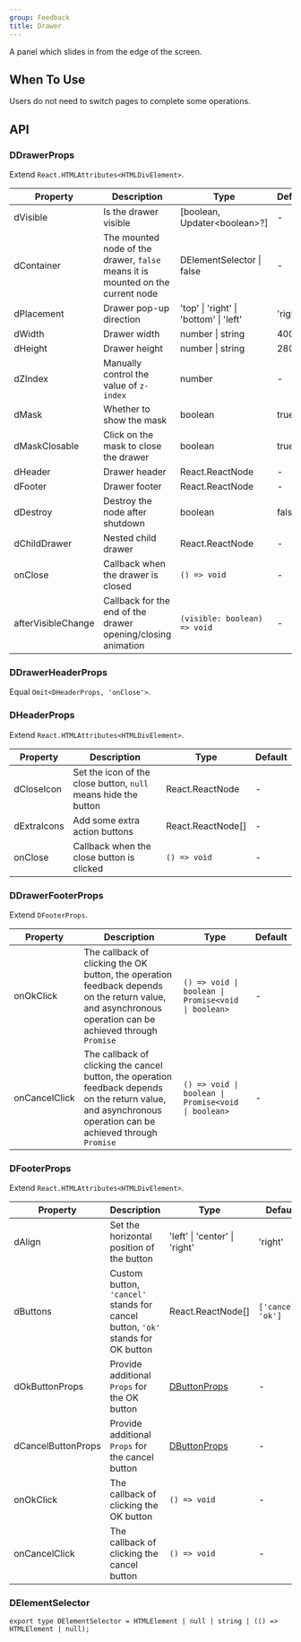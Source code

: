 ```yaml
---
group: Feedback
title: Drawer
---
```


A panel which slides in from the edge of the screen.

## When To Use

Users do not need to switch pages to complete some operations.

## API

### DDrawerProps

Extend `React.HTMLAttributes<HTMLDivElement>`.

<!-- prettier-ignore-start -->
| Property | Description | Type | Default | 
| --- | --- | --- | --- | 
| dVisible | Is the drawer visible | [boolean, Updater\<boolean\>?] | - |
| dContainer | The mounted node of the drawer, `false` means it is mounted on the current node | DElementSelector \| false | - |
| dPlacement | Drawer pop-up direction | 'top' \| 'right' \| 'bottom' \| 'left'  | 'right' |
| dWidth | Drawer width | number \| string | 400 |
| dHeight | Drawer height | number \| string | 280 |
| dZIndex | Manually control the value of `z-index` | number | - |
| dMask | Whether to show the mask | boolean | true |
| dMaskClosable | Click on the mask to close the drawer | boolean | true |
| dHeader | Drawer header | React.ReactNode | - |
| dFooter | Drawer footer | React.ReactNode | - |
| dDestroy | Destroy the node after shutdown | boolean | false |
| dChildDrawer | Nested child drawer | React.ReactNode | - |
| onClose | Callback when the drawer is closed | `() => void` | - |
| afterVisibleChange | Callback for the end of the drawer opening/closing animation | `(visible: boolean) => void` | - |
<!-- prettier-ignore-end -->

### DDrawerHeaderProps

Equal `Omit<DHeaderProps, 'onClose'>`.

### DHeaderProps

Extend `React.HTMLAttributes<HTMLDivElement>`.

<!-- prettier-ignore-start -->
| Property | Description | Type | Default | 
| --- | --- | --- | --- | 
| dCloseIcon | Set the icon of the close button, `null` means hide the button | React.ReactNode | - |
| dExtraIcons | Add some extra action buttons | React.ReactNode[] | - |
| onClose | Callback when the close button is clicked | `() => void` | - |
<!-- prettier-ignore-end -->

### DDrawerFooterProps

Extend `DFooterProps`.

<!-- prettier-ignore-start -->
| Property | Description | Type | Default | 
| --- | --- | --- | --- | 
| onOkClick | The callback of clicking the OK button, the operation feedback depends on the return value, and asynchronous operation can be achieved through `Promise` | `() => void \| boolean \| Promise<void \| boolean>` | - |
| onCancelClick | The callback of clicking the cancel button, the operation feedback depends on the return value, and asynchronous operation can be achieved through `Promise` | `() => void \| boolean \| Promise<void \| boolean>` | - |
<!-- prettier-ignore-end -->

### DFooterProps

Extend `React.HTMLAttributes<HTMLDivElement>`.

<!-- prettier-ignore-start -->
| Property | Description | Type | Default | 
| --- | --- | --- | --- | 
| dAlign | Set the horizontal position of the button | 'left' \| 'center' \| 'right' | 'right' |
| dButtons | Custom button, `'cancel'` stands for cancel button, `'ok'` stands for OK button | React.ReactNode[] | `['cancel', 'ok']` |
| dOkButtonProps | Provide additional `Props` for the OK button | [DButtonProps](/components/Button#DButtonProps) | - |
| dCancelButtonProps | Provide additional `Props` for the cancel button | [DButtonProps](/components/Button#DButtonProps) | - |
| onOkClick | The callback of clicking the OK button | `() => void` | - |
| onCancelClick | The callback of clicking the cancel button | `() => void` | - |
<!-- prettier-ignore-end -->

### DElementSelector

```tsx
export type DElementSelector = HTMLElement | null | string | (() => HTMLElement | null);
```
